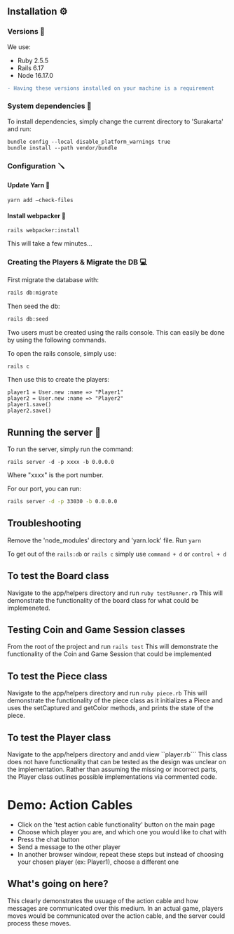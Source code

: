 ## Installation :gear:

### Versions :gem:
We use:
- Ruby 2.5.5
- Rails 6.17
- Node 16.17.0

```diff 
- Having these versions installed on your machine is a requirement
```

### System dependencies :hammer:
To install dependencies, simply change the current directory to 'Surakarta' and run:

```
bundle config --local disable_platform_warnings true
bundle install --path vendor/bundle
```

### Configuration :screwdriver:

#### Update Yarn :yarn:
```
yarn add –check-files
```

#### Install webpacker :space_invader:
```
rails webpacker:install
```
This will take a few minutes...

### Creating the Players & Migrate the DB :computer:
First migrate the database with:

```bash
rails db:migrate
```

Then seed the db:

```bash
rails db:seed
```

Two users must be created using the rails console. This can easily be done by using the following commands.

To open the rails console, simply use:

```rails
rails c
```

Then use this to create the players:

```rails
player1 = User.new :name => "Player1"
player2 = User.new :name => "Player2"
player1.save()
player2.save()
```

## Running the server :runner:

To run the server, simply run the command:
```
rails server -d -p xxxx -b 0.0.0.0
```

Where "xxxx" is the port number.

For our port, you can run:

```bash
rails server -d -p 33030 -b 0.0.0.0
```

## Troubleshooting
Remove the 'node_modules' directory and 'yarn.lock' file.
Run ```yarn```

To get out of the ```rails:db``` or ```rails c``` simply use ```command + d``` or ```control + d```

## To test the Board class
Navigate to the app/helpers directory and run
```ruby testRunner.rb``` 
This will demonstrate the functionality of the board class for what could be implemeneted.

## Testing Coin and Game Session classes
From the root of the project and run
```rails test```
This will demonstrate the functionality of the Coin and Game Session that could be implemented

## To test the Piece class
Navigate to the app/helpers directory and run
```ruby piece.rb``` 
This will demonstrate the functionality of the piece class as it initializes a Piece and uses the setCaptured and getColor methods, and prints the state of the piece.

## To test the Player class
Navigate to the app/helpers directory and andd view
``player.rb``` 
This class does not have functionality that can be tested as the design was unclear on the implementation. Rather than assuming the missing or incorrect parts, the Player class outlines possible implementations via commented code.


# Demo: Action Cables
- Click on the 'test action cable functionality' button on the main page
- Choose which player you are, and which one you would like to chat with
- Press the chat button
- Send a message to the other player
- In another browser window, repeat these steps but instead of choosing your chosen player (ex: Player1), choose a different one

## What's going on here?

This clearly demonstrates the usuage of the action cable and how messages are communicated over this medium.
In an actual game, players moves would be communicated over the action cable, and the server could process these moves.

